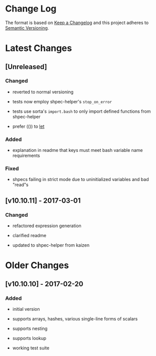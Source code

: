 Change Log
==========

The format is based on [Keep a Changelog] and this project adheres to
[Semantic Versioning].

Latest Changes
==============

[Unreleased]
------------

### Changed

-   reverted to normal versioning

-   tests now employ shpec-helper's `stop_on_error`

-   tests use sorta's `import.bash` to only import defined functions
    from shpec-helper

-   prefer (()) to [let]

### Added

-   explanation in readme that keys must meet bash variable name
    requirements

### Fixed

-   shpecs failing in strict mode due to uninitialized variables and bad
    "read"s

[v10.10.11] - 2017-03-01
------------------------

### Changed

-   refactored expression generation

-   clarified readme

-   updated to shpec-helper from kaizen

Older Changes
=============

[v10.10.10] - 2017-02-20
------------------------

### Added

-   initial version

-   supports arrays, hashes, various single-line forms of scalars

-   supports nesting

-   supports lookup

-   working test suite

  [Keep a Changelog]: http://keepachangelog.com/
  [Semantic Versioning]: http://semver.org/
  [v0.0.2]: https://github.com/binaryphile/y2s/compare/v0.0.1...v0.0.2
  [let]: http://wiki.bash-hackers.org/commands/builtin/let
  [v0.0.1]: https://github.com/binaryphile/y2s/compare/v0.0.0...v0.0.1
  [v0.0.0]: https://github.com/binaryphile/y2s/tree/v0.0.0
